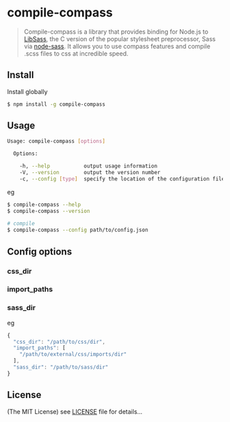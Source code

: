 compile-compass
=========

> Compile-compass is a library that provides binding for Node.js to [LibSass](https://github.com/sass/libsass), the C version of the popular stylesheet preprocessor, Sass via [node-sass](https://github.com/sass/node-sass).
> It allows you to use compass features and compile .scss files to css at incredible speed.


## Install
Install globally
```bash
$ npm install -g compile-compass
```

## Usage
```bash
Usage: compile-compass [options]

  Options:

    -h, --help           output usage information
    -V, --version        output the version number
    -c, --config [type]  specify the location of the configuration file explicitly
```
eg
```bash
$ compile-compass --help
$ compile-compass --version
    
# compile 
$ compile-compass --config path/to/config.json
```

## Config options

### css_dir

### import_paths

### sass_dir

eg
```js
{
  "css_dir": "/path/to/css/dir",
  "import_paths": [
    "/path/to/external/css/imports/dir"
  ],
  "sass_dir": "/path/to/sass/dir"
}
```

## License

(The MIT License)
see [LICENSE](https://github.com/g4code/compile-compass//blob/master/LICENSE) file for details...
